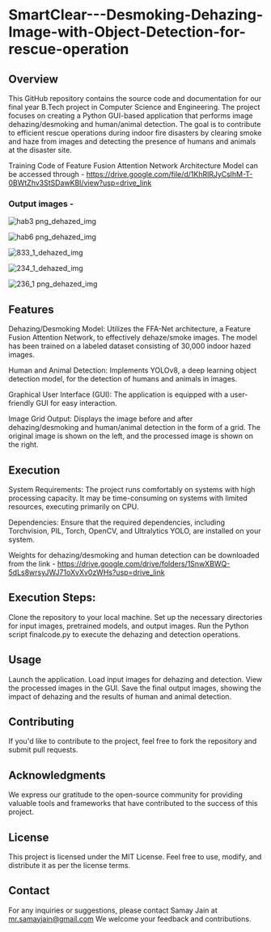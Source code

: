 # SmartClear---Desmoking-Dehazing-Image-with-Object-Detection-for-rescue-operation


## Overview
This GitHub repository contains the source code and documentation for our final year B.Tech project in Computer Science and Engineering. The project focuses on creating a Python GUI-based application that performs image dehazing/desmoking and human/animal detection. The goal is to contribute to efficient rescue operations during indoor fire disasters by clearing smoke and haze from images and detecting the presence of humans and animals at the disaster site.

Training Code of Feature Fusion Attention Network Architecture Model can be accessed through - https://drive.google.com/file/d/1KhRlRJyCslhM-T-0BWtZhv3StSDawKBl/view?usp=drive_link
### Output images - 

![hab3 png_dehazed_img](https://github.com/samay-jain/SmartClear---Desmoking-Dehazing-Image-with-Object-Detection-for-rescue-operation/assets/116068471/39ca3e87-a1da-4f96-8f72-5aed0f937f2f)

![hab6 png_dehazed_img](https://github.com/samay-jain/SmartClear---Desmoking-Dehazing-Image-with-Object-Detection-for-rescue-operation/assets/116068471/19980974-2111-4969-b26c-a664076bbc83)

![833_1_dehazed_img](https://github.com/samay-jain/SmartClear---Desmoking-Dehazing-Image-with-Object-Detection-for-rescue-operation/assets/116068471/841e730c-d06d-4e88-b80b-d8b46da02792)

![234_1_dehazed_img](https://github.com/samay-jain/SmartClear---Desmoking-Dehazing-Image-with-Object-Detection-for-rescue-operation/assets/116068471/f0e3aa92-4496-4ebd-8734-339a8e7ccc09)

![236_1 png_dehazed_img](https://github.com/samay-jain/SmartClear---Desmoking-Dehazing-Image-with-Object-Detection-for-rescue-operation/assets/116068471/ceb00b14-03d7-432c-bdf4-e89bc2a9dc60)


## Features
Dehazing/Desmoking Model: Utilizes the FFA-Net architecture, a Feature Fusion Attention Network, to effectively dehaze/smoke images. The model has been trained on a labeled dataset consisting of 30,000 indoor hazed images.

Human and Animal Detection: Implements YOLOv8, a deep learning object detection model, for the detection of humans and animals in images.

Graphical User Interface (GUI): The application is equipped with a user-friendly GUI for easy interaction.

Image Grid Output: Displays the image before and after dehazing/desmoking and human/animal detection in the form of a grid. The original image is shown on the left, and the processed image is shown on the right.

## Execution
System Requirements: The project runs comfortably on systems with high processing capacity. It may be time-consuming on systems with limited resources, executing primarily on CPU.

Dependencies: Ensure that the required dependencies, including Torchvision, PIL, Torch, OpenCV, and Ultralytics YOLO, are installed on your system.

Weights for dehazing/desmoking and human detection can be downloaded from the link - https://drive.google.com/drive/folders/1SnwXBWQ-5dLs8wrsyJWJ71oXvXv0zWHs?usp=drive_link

## Execution Steps:

Clone the repository to your local machine.
Set up the necessary directories for input images, pretrained models, and output images.
Run the Python script finalcode.py to execute the dehazing and detection operations.
## Usage
Launch the application.
Load input images for dehazing and detection.
View the processed images in the GUI.
Save the final output images, showing the impact of dehazing and the results of human and animal detection.
## Contributing
If you'd like to contribute to the project, feel free to fork the repository and submit pull requests.

## Acknowledgments
We express our gratitude to the open-source community for providing valuable tools and frameworks that have contributed to the success of this project.

## License
This project is licensed under the MIT License. Feel free to use, modify, and distribute it as per the license terms.

## Contact
For any inquiries or suggestions, please contact Samay Jain at mr.samayjain@gmail.com We welcome your feedback and contributions.
